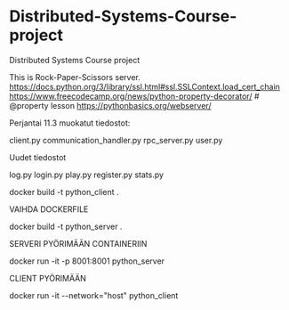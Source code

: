 # Distributed-Systems-Course-project
Distributed Systems Course project

This is Rock-Paper-Scissors server.
https://docs.python.org/3/library/ssl.html#ssl.SSLContext.load_cert_chain
https://www.freecodecamp.org/news/python-property-decorator/ # @property lesson
https://pythonbasics.org/webserver/


Perjantai 11.3 muokatut tiedostot:

client.py
communication_handler.py
rpc_server.py
user.py

Uudet tiedostot

log.py
login.py
play.py
register.py
stats.py



 docker build -t python_client .
 
 VAIHDA DOCKERFILE
 
  docker build -t python_server .
 
 SERVERI PYÖRIMÄÄN CONTAINERIIN
 
 docker run -it -p 8001:8001 python_server   
 
 CLIENT PYÖRIMÄÄN
 
 docker run -it --network="host" python_client
 